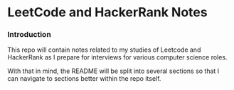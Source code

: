 # **LeetCode and HackerRank Notes**

### **Introduction**
This repo will contain notes related to my studies of Leetcode and HackerRank as I prepare for interviews for various computer science roles. 

With that in mind, the README will be split into several sections so that I can navigate to sections better within the repo itself.

